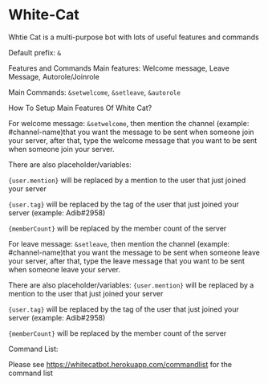 # White-Cat
Whtie Cat is a multi-purpose bot with lots of useful features and commands 

Default prefix: `&`

Features and Commands
Main features: Welcome message, Leave Message, Autorole/Joinrole

Main Commands: `&setwelcome`, `&setleave`, `&autorole`

How To Setup Main Features Of White Cat?


For welcome message: `&setwelcome`, then mention the channel (example: #channel-name)that you want the message to be sent when someone join your server, after that, type the welcome message that you want to be sent when someone join your server.

There are also placeholder/variables:

`{user.mention}` will be replaced by a mention to the user that just joined your server 

`{user.tag}` will be replaced by the tag of the user that just joined your server (example: Adib#2958) 

`{memberCount}` will be replaced by the member count of the server 



For leave message: `&setleave`, then mention the channel (example: #channel-name)that you want the message to be sent when someone leave your server, after that, type the leave message that you want to be sent when someone leave your server.

There are also placeholder/variables: 
`{user.mention}` will be replaced by a mention to the user that just joined your server 

`{user.tag}` will be replaced by the tag of the user that just joined your server (example: Adib#2958) 

`{memberCount}` will be replaced by the member count of the server 



Command List:


Please see https://whitecatbot.herokuapp.com/commandlist for the command list
